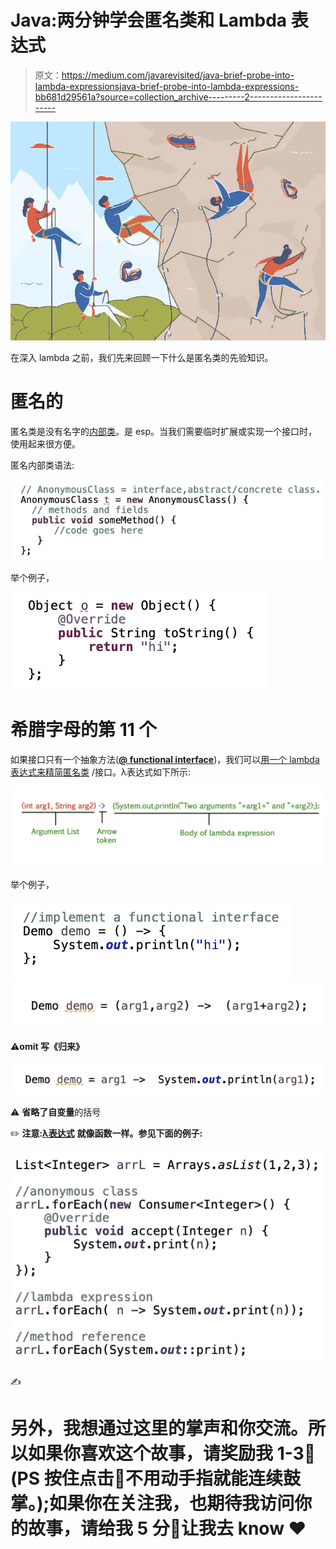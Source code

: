 # Java:两分钟学会匿名类和 Lambda 表达式

> 原文：<https://medium.com/javarevisited/java-brief-probe-into-lambda-expressionsjava-brief-probe-into-lambda-expressions-bb681d29561a?source=collection_archive---------2----------------------->

![](img/2a8493a0e8cb889d7948f3ed637d77d0.png)

在深入 lambda 之前，我们先来回顾一下什么是匿名类的先验知识。

# 匿名的

匿名类是没有名字的[内部类](https://javarevisited.blogspot.com/2012/12/inner-class-and-nested-static-class-in-java-difference.html#axzz5caMgsIIs)。是 esp。当我们需要临时扩展或实现一个接口时，使用起来很方便。

匿名内部类语法:

[![](img/f067462932f443d3520ab0a94efdd32e.png)](https://www.java67.com/2013/08/can-we-override-private-method-in-java-inner-class.html)

举个例子，

![](img/8f886d61f0e6ca40ecff6ed678a143f1.png)

# 希腊字母的第 11 个

如果接口只有一个抽象方法([**@ functional interface**](https://javarevisited.blogspot.com/2018/01/what-is-functional-interface-in-java-8.html#ixzz6YkAnyRbL))，我们可以[用一个 lambda 表达式来精简匿名类](https://javarevisited.blogspot.com/2015/01/how-to-use-lambda-expression-in-place-anonymous-class-java8.html#axzz6ngd8ND25) /接口。λ表达式如下所示:

[![](img/f6bd53d5eaa0d3561ede8f4670278ac9.png)](https://javarevisited.blogspot.com/2021/05/java-8-stream-lambda-expression-d.html)

举个例子，

![](img/6af48be4f9849be1bee6c8386d94d873.png)![](img/52b4ced64ec497fb9f82f3dbe619adf7.png)

**⚠️omit 写《归来》**

![](img/812cd4f577fb22a6417a2050bd4ae413.png)

⚠️ **省略了自变量**的括号

✏️ **注意:**[**λ表达式**](/javarevisited/7-best-java-tutorials-and-books-to-learn-lambda-expression-and-stream-api-and-other-features-3083e6038e14?source=---------14------------------) **就像函数一样。参见下面的例子:**

![](img/fb4d0eb5e1ba7e86e3c9909a96fd79fe.png)

✍️

# 另外，我想通过这里的掌声和你交流。所以如果你喜欢这个故事，请奖励我 1-3👏(PS 按住点击👏不用动手指就能连续鼓掌。);如果你在关注我，也期待我访问你的故事，请给我 5 分👏让我去 know️ ❤ ️
